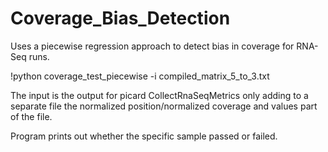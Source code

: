 # Coverage_Bias_Detection

Uses a piecewise regression approach to detect bias in coverage for RNA-Seq runs. 

!python coverage_test_piecewise -i compiled_matrix_5_to_3.txt

The input is the output for picard CollectRnaSeqMetrics only adding to a separate file the normalized position/normalized coverage and values part of the file.

Program prints out whether the specific sample passed or failed. 
